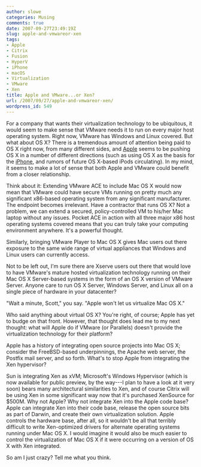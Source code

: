 ```yaml
---
author: slowe
categories: Musing
comments: true
date: 2007-09-27T23:49:19Z
slug: apple-and-vmwareor-xen
tags:
- Apple
- Citrix
- Fusion
- HyperV
- iPhone
- macOS
- Virtualization
- VMware
- Xen
title: Apple and VMware...or Xen?
url: /2007/09/27/apple-and-vmwareor-xen/
wordpress_id: 549
---
```


For a company that wants their virtualization technology to be ubiquitous, it would seem to make sense that VMware needs it to run on every major host operating system. Right now, VMware has Windows and Linux covered. But what about OS X? There is a tremendous amount of attention being paid to OS X right now, from many different sides, and [Apple](http://www.apple.com/) seems to be pushing OS X in a number of different directions (such as using OS X as the basis for the [iPhone](http://www.apple.com/iphone/), and rumors of future OS X-based iPods circulating). In my mind, it seems to make a lot of sense that both Apple and VMware could benefit from a closer relationship.

Think about it: Extending VMware ACE to include Mac OS X would now mean that VMware could have secure VMs running on pretty much any significant x86-based operating system from any significant manufacturer. The endpoint becomes irrelevant. Have a contractor that runs OS X? Not a problem, we can extend a secured, policy-controlled VM to his/her Mac laptop without any issues. Pocket ACE in action with all three major x86 host operating systems covered means that you can truly take your computing environment anywhere. It's a powerful thought.

Similarly, bringing VMware Player to Mac OS X gives Mac users out there exposure to the same wide range of virtual appliances that Windows and Linux users can currently access.

Not to be left out, I'm sure there are Xserve users out there that would love to have VMware's mature hosted virtualization technology running on their Mac OS X Server-based systems in the form of an OS X version of VMware Server. Anyone care to run OS X Server, Windows Server, and Linux all on a single piece of hardware in your datacenter?

"Wait a minute, Scott," you say. "Apple won't let us virtualize Mac OS X."

Who said anything about virtual OS X? You're right, of course; Apple has yet to budge on that front. However, that thought does lead me to my next thought: what will Apple do if VMware (or Parallels) doesn't provide the virtualization technology for their platform?

Apple has a history of integrating open source projects into Mac OS X; consider the FreeBSD-based underpinnings, the Apache web server, the Postfix mail server, and so forth. What's to stop Apple from integrating the Xen hypervisor?

Sun is integrating Xen as xVM; Microsoft's Windows Hypervisor (which is now available for public preview, by the way---I plan to have a look at it very soon) bears many architectural similarities to Xen, and of course Citrix will be using Xen in some significant way now that it's purchased XenSource for $500M. Why not Apple? Why not integrate Xen into the Apple code base? Apple can integrate Xen into their code base, release the open source bits as part of Darwin, and create their own virtualization solution. Apple controls the hardware base, after all, so it wouldn't be all that terribly difficult to write Xen-optimized drivers for alternate operating systems running under Mac OS X. I would imagine it would also be much easier to control the virtualization of Mac OS X if it were occurring on a version of OS X with Xen integrated.

So am I just crazy? Tell me what you think.
